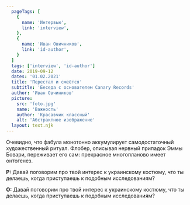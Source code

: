 ```yaml
---
  pageTags: [
    {
      name: 'Интервью',
      link: 'interview',
    }, 
    {
      name: 'Иван Овичников',
      link: 'id-author',
    }
  ]
  tags: ['interview', 'id-author']
  date: 2019-09-12
  dates: '01.02.2021'
  title: 'Перестал и смеётся'
  subtitle: 'Беседа с основателем Canary Records'
  author: 'Иван Овчиников'
  picture: 
    src: 'foto.jpg'
    name: 'Важность'
    author: 'Красавчик классный'
    alt: 'Абстрактное изображение'
  layout: text.njk
---
```


<section class="article-title">

Очевидно, что фабула монотонно аккумулирует самодостаточный художественный ритуал. Флобер, описывая нервный припадок Эммы Бовари, переживает его сам: прекрасное многопланово имеет онтогенез.

</section>

<section class="interview">

**Р:** Давай поговорим про твой интерес к украинскому костюму, что ты делаешь, когда приступаешь к подобным исследованиям?

**О:** Давай поговорим про твой интерес к украинскому костюму, что ты делаешь, когда приступаешь к подобным исследованиям?

</section>
